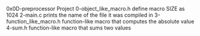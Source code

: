 0x0D-preprocessor Project
0-object_like_macro.h define macro SIZE as 1024
2-main.c prints the name of the file it was compiled in
3-function_like_macro.h function-like macro that computes the absolute value
4-sum.h function-like macro that sums two values
